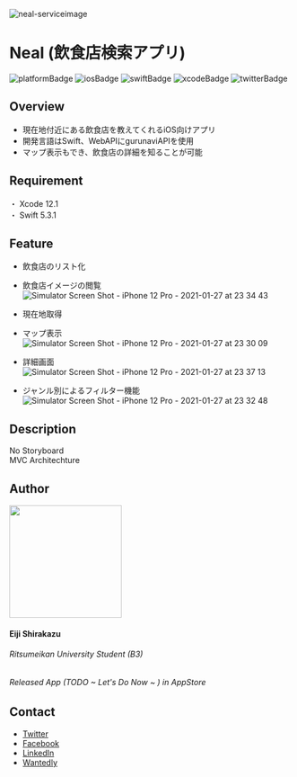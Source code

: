 
![neal-serviceimage](https://user-images.githubusercontent.com/64912886/105801408-6b259100-5fdc-11eb-887e-dc3ff9209435.png)
# Neal (飲食店検索アプリ)

![platformBadge](https://img.shields.io/badge/platform-ios-blue?style=plastic)
![iosBadge](https://img.shields.io/badge/ios-14+-blue?style=plastic)
![swiftBadge](https://img.shields.io/badge/swift-5.3.1-orange?style=plastic&logo=swift)
![xcodeBadge](https://img.shields.io/badge/-Xcode-grey.svg?logo=xcode&style=plastic)
![twitterBadge](https://img.shields.io/badge/twitter-@cychow__app-9cf?style=plastic)

## Overview
- 現在地付近にある飲食店を教えてくれるiOS向けアプリ  
- 開発言語はSwift、WebAPIにgurunaviAPIを使用  
- マップ表示もでき、飲食店の詳細を知ることが可能

## Requirement
・ Xcode 12.1  
・ Swift 5.3.1

## Feature
- 飲食店のリスト化
- 飲食店イメージの閲覧
![Simulator Screen Shot - iPhone 12 Pro - 2021-01-27 at 23 34 43](https://user-images.githubusercontent.com/64912886/106025135-cf933e00-610b-11eb-9664-5d24b6b43b42.png)

- 現在地取得
- マップ表示
![Simulator Screen Shot - iPhone 12 Pro - 2021-01-27 at 23 30 09](https://user-images.githubusercontent.com/64912886/106025046-bdb19b00-610b-11eb-870d-2bd31286347d.png)

- 詳細画面
![Simulator Screen Shot - iPhone 12 Pro - 2021-01-27 at 23 37 13](https://user-images.githubusercontent.com/64912886/106025183-d7eb7900-610b-11eb-908d-22ef59c5cd65.png)

- ジャンル別によるフィルター機能
![Simulator Screen Shot - iPhone 12 Pro - 2021-01-27 at 23 32 48](https://user-images.githubusercontent.com/64912886/106025086-c73b0300-610b-11eb-9798-841ec2d7fe16.png)



## Description
 No Storyboard  
 MVC Architechture

## Author
<img src="https://user-images.githubusercontent.com/64912886/101135777-a09ea580-364f-11eb-8e3e-4a7d25158a21.png" width="200"> 

#### Eiji Shirakazu
###### Ritsumeikan University Student (B3)
###### Released App (TODO ~ Let's Do Now ~ ) in AppStore

## Contact
- [Twitter](https://mobile.twitter.com/cychow_app)  
- [Facebook](https://www.facebook.com/eiji.shira.3)  
- [LinkedIn](https://www.linkedin.com/in/eiji-shirakazu-57077b197/)  
- [Wantedly](https://www.wantedly.com/id/eiji_shirakazu)  
